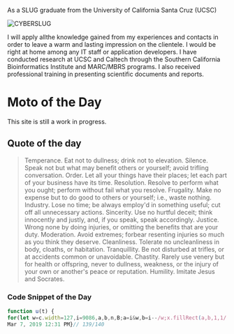 <script src="scripts/main.js"></script>

As a SLUG graduate from the University of California Santa Cruz (UCSC)

![CYBERSLUG](https://www.soe.ucsc.edu/sites/default/files/cyber-slug.svg)

I will apply allthe knowledge gained from my experiences and contacts in order to leave a
warm and lasting impression on the clientele. I would be right at home among
any IT staff or application developers. I have conducted research at UCSC and
Caltech through the Southern California Bioinformatics Institute and
MARC/MBRS programs. I also received professional training in presenting
scientific documents and reports.

# Moto of the Day

This site is still a work in progress.
## Quote of the day

> Temperance. Eat not to dullness; drink not to elevation.
>Silence. Speak not but what may benefit others or yourself; avoid trifling conversation.
>Order. Let all your things have their places; let each part of your business have its time.
>Resolution. Resolve to perform what you ought; perform without fail what you resolve.
>Frugality. Make no expense but to do good to others or yourself; i.e., waste nothing.
>Industry. Lose no time; be always employ'd in something useful; cut off all unnecessary actions.
>Sincerity. Use no hurtful deceit; think innocently and justly, and, if you speak, speak accordingly.
>Justice. Wrong none by doing injuries, or omitting the benefits that are your duty.
>Moderation. Avoid extremes; forbear resenting injuries so much as you think they deserve.
>Cleanliness. Tolerate no uncleanliness in body, cloaths, or habitation.
>Tranquillity. Be not disturbed at trifles, or at accidents common or unavoidable.
>Chastity. Rarely use venery but for health or offspring, never to dullness, weakness, or the injury of your own or another's peace or reputation.
>Humility. Imitate Jesus and Socrates.

### Code Snippet of the Day
```js
function u(t) {
for(let w=c.width=127,i=9086,a,b,n,B;a=i&w,b=i--/w;x.fillRect(a,b,1,1/(t+a/n&1^b/n)))n=b-20,B=(w*S(t*9+n/9)+(a-40)**2+n*n)/1e3,n*=B>1||C(B)
Mar 7, 2019 12:31 PM}// 139/140

```


<!--
```ruby
# Ruby code with syntax highlighting
GitHubPages::Dependencies.gems.each do |gem, version|
  s.add_dependency(gem, "= #{version}")
end
```

#### Header 4

*   This is an unordered list following a header.
*   This is an unordered list following a header.
*   This is an unordered list following a header.

##### Header 5

1.  This is an ordered list following a header.
2.  This is an ordered list following a header.
3.  This is an ordered list following a header.

###### Header 6

| head1        | head two          | three |
|:-------------|:------------------|:------|
| ok           | good swedish fish | nice  |
| out of stock | good and plenty   | nice  |
| ok           | good `oreos`      | hmm   |
| ok           | good `zoute` drop | yumm  |

### There's a horizontal rule below this.

* * *

### Here is an unordered list:

*   Item foo
*   Item bar
*   Item baz
*   Item zip

### And an ordered list:

1.  Item one
1.  Item two
1.  Item three
1.  Item four

### And a nested list:

- level 1 item
  - level 2 item
  - level 2 item
    - level 3 item
    - level 3 item
- level 1 item
  - level 2 item
  - level 2 item
  - level 2 item
- level 1 item
  - level 2 item
  - level 2 item
- level 1 item

### Small image

![Octocat](https://assets-cdn.github.com/images/icons/emoji/octocat.png)

### Large image

![Branching](https://guides.github.com/activities/hello-world/branching.png)


### Definition lists can be used with HTML syntax.

<dl>
<dt>Name</dt>
<dd>Godzilla</dd>
<dt>Born</dt>
<dd>1952</dd>
<dt>Birthplace</dt>
<dd>Japan</dd>
<dt>Color</dt>
<dd>Green</dd>
</dl>

```
Long, single-line code blocks should not wrap. They should horizontally scroll if they are too long. This line should be long enough to demonstrate this.
```

```
The final element.
```
-->
